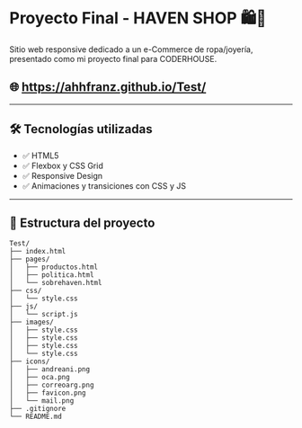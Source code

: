 # Proyecto Final - HAVEN SHOP 🛍️💍

Sitio web responsive dedicado a un e-Commerce de ropa/joyería, presentado como mi proyecto final para CODERHOUSE.

## 🌐 https://ahhfranz.github.io/Test/

---

## 🛠 Tecnologías utilizadas

- ✅ HTML5
- ✅ Flexbox y CSS Grid
- ✅ Responsive Design
- ✅ Animaciones y transiciones con CSS y JS

---

## 📁 Estructura del proyecto

```
Test/
├── index.html
├── pages/
│   ├── productos.html
│   ├── politica.html
│   └── sobrehaven.html
├── css/
│   └── style.css
├── js/
│   └── script.js
├── images/
│   ├── style.css
│   ├── style.css
│   ├── style.css
│   └── style.css
├── icons/
│   ├── andreani.png
│   ├── oca.png
│   ├── correoarg.png
│   ├── favicon.png
│   └── mail.png
├── .gitignore
└── README.md
```
